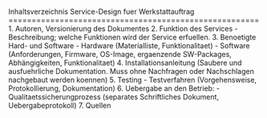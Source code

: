 
Inhaltsverzeichnis Service-Design fuer Werkstattauftrag ====================================================== 1. Autoren, Versionierung des Dokumentes 2. Funktion des Services - Beschreibung; welche Funktionen wird der Service erfuellen. 3. Benoetigte Hard- und Software - Hardware (Materialliste, Funktionalitaet) - Software (Anforderungen, Firmware, OS-Image, ergaenzende SW-Packages, Abhängigkeiten, Funktionalitaet) 4. Installationsanleitung (Saubere und ausfuehrliche Dokumentation. Muss ohne Nachfragen oder Nachschlagen nachgebaut werden koennen) 5. Testing - Testverfahren (Vorgehensweise, Protokollierung, Dokumentation) 6. Uebergabe an den Betrieb: - Qualitaetssicherungprozess (separates Schriftliches Dokument, Uebergabeprotokoll) 7. Quellen
<!--stackedit_data:
eyJoaXN0b3J5IjpbMTk1MDUwODc5OCwzNzUxNjI1NzIsMzk2MT
g0MjA1LDIyNDk2MjAsLTIwODg3NDY2MTIsOTEyMTQ1MjEwXX0=

-->